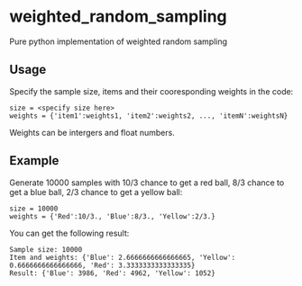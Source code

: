 # weighted_random_sampling
Pure python implementation of weighted random sampling



## Usage

Specify the sample size, items and their cooresponding weights in the code:

    size = <specify size here> 
    weights = {'item1':weights1, 'item2':weights2, ..., 'itemN':weightsN}

Weights can be intergers and float numbers.



## Example

Generate 10000 samples with 10/3 chance to get a red ball, 8/3 chance to get a blue ball, 2/3 chance to get a yellow ball:

    size = 10000
    weights = {'Red':10/3., 'Blue':8/3., 'Yellow':2/3.} 

You can get the following result:

```
Sample size: 10000
Item and weights: {'Blue': 2.6666666666666665, 'Yellow': 0.6666666666666666, 'Red': 3.3333333333333335}
Result: {'Blue': 3986, 'Red': 4962, 'Yellow': 1052}
```

